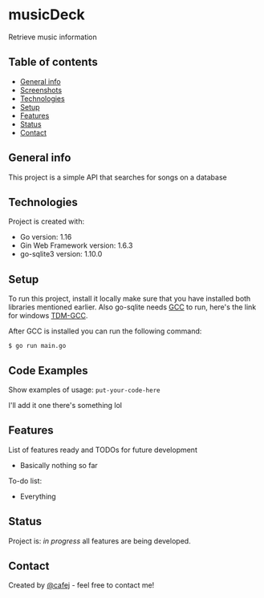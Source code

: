 # musicDeck
Retrieve music information

## Table of contents
* [General info](#general-info)
* [Screenshots](#screenshots)
* [Technologies](#technologies)
* [Setup](#setup)
* [Features](#features)
* [Status](#status)
* [Contact](#contact)

## General info
This project is a simple API that searches for songs on a database
	
## Technologies
Project is created with:
* Go version: 1.16
* Gin Web Framework version: 1.6.3
* go-sqlite3 version: 1.10.0
	
## Setup
To run this project, install it locally make sure that you have installed both libraries
mentioned earlier.
Also go-sqlite needs [GCC](https://gcc.gnu.org/) to run, here's the link for windows [TDM-GCC](https://jmeubank.github.io/tdm-gcc/).

After GCC is installed you can run the following command:

```
$ go run main.go
```
## Code Examples
Show examples of usage:
`put-your-code-here`

I'll add it one there's something lol

## Features
List of features ready and TODOs for future development
* Basically nothing so far

To-do list:
* Everything

## Status
Project is: _in progress_ all features are being developed.

## Contact
Created by [@cafej](bernardofdez2011@gmai.com) - feel free to contact me!